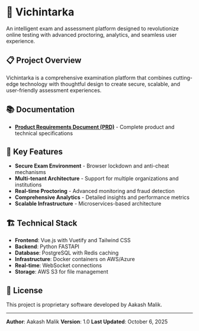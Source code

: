 # 🧠 Vichintarka

An intelligent exam and assessment platform designed to revolutionize online testing with advanced proctoring, analytics, and seamless user experience.

## 📋 Project Overview

Vichintarka is a comprehensive examination platform that combines cutting-edge technology with thoughtful design to create secure, scalable, and user-friendly assessment experiences.

## 📚 Documentation

- **[Product Requirements Document (PRD)](./PRD.md)** - Complete product and technical specifications

## 🚀 Key Features

- **Secure Exam Environment** - Browser lockdown and anti-cheat mechanisms
- **Multi-tenant Architecture** - Support for multiple organizations and institutions
- **Real-time Proctoring** - Advanced monitoring and fraud detection
- **Comprehensive Analytics** - Detailed insights and performance metrics
- **Scalable Infrastructure** - Microservices-based architecture

## 🏗️ Technical Stack

- **Frontend**: Vue.js with Vuetify and Tailwind CSS
- **Backend**: Python FASTAPI
- **Database**: PostgreSQL with Redis caching
- **Infrastructure**: Docker containers on AWS/Azure
- **Real-time**: WebSocket connections
- **Storage**: AWS S3 for file management

## 📄 License

This project is proprietary software developed by Aakash Malik.

---

**Author**: Aakash Malik
**Version**: 1.0
**Last Updated**: October 6, 2025
